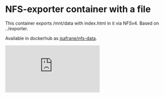 # NFS-exporter container with a file

This container exports /mnt/data with index.html in it via NFSv4. Based on
../exporter.

Available in dockerhub as
[jsafrane/nfs-data](https://registry.hub.docker.com/u/jsafrane/nfs-data/).

[![Analytics](https://kubernetes-site.appspot.com/UA-36037335-10/GitHub/examples/nfs/nfs-data/README.md?pixel)]()
